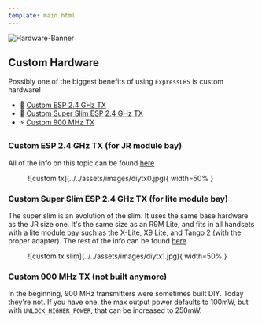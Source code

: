 ```yaml
---
template: main.html
---
```


![Hardware-Banner](https://raw.githubusercontent.com/ExpressLRS/ExpressLRS-Hardware/master/img/hardware.png)

## Custom Hardware

Possibly one of the biggest benefits of using `ExpressLRS` is custom hardware!

- 📶 [Custom ESP 2.4 GHz TX](#custom-esp-24-ghz-tx-for-jr-module-bay)
- 📡 [Custom Super Slim ESP 2.4 GHz TX](#custom-super-slim-esp-24-ghz-tx-for-lite-module-bay)
- ⚡ [Custom 900 MHz TX](#custom-900-mhz-tx-not-built-anymore)

### Custom ESP 2.4 GHz TX (for JR module bay)

All of the info on this topic can be found [here](https://github.com/ExpressLRS/ExpressLRS-Hardware/tree/master/PCB/2400MHz/TX_SX1280)

<figure markdown>
![custom tx](../../assets/images/diytx0.jpg){ width=50% }
</figure>

### Custom Super Slim ESP 2.4 GHz TX (for lite module bay)

The super slim is an evolution of the slim. It uses the same base hardware as the JR size one. It's the same size as an R9M Lite, and fits in all handsets with a lite module bay such as the X-Lite, X9 Lite, and Tango 2 (with the proper adapter). The rest of the info can be found [here](https://github.com/ExpressLRS/ExpressLRS-Hardware/tree/master/PCB/2400MHz/TX_SX1280_Super_Slim)

<figure markdown>
![custom tx slim](../../assets/images/diytx1.jpg){ width=50% }
</figure>

### Custom 900 MHz TX (not built anymore)

In the beginning, 900 MHz transmitters were sometimes built DIY. Today they're not. If you have one, the max output power defaults to 100mW, but with `UNLOCK_HIGHER_POWER`, that can be increased to 250mW.
